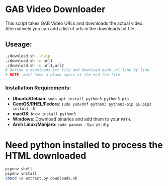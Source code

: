 # GAB Video Downloader

This script takes GAB Video URLs and downloads the actual video.
Alternatively you can add a list of urls in the downloads.txt file.

## Useage:

~~~bash
./download.sh --help
./download.sh -u url1
./download.sh -u url1,url2
# Define a downloads.txt file and download each url line by line
# NOTE: must have a blank space at the end the file
~~~

### Installation Requirements:

* **Ubuntu/Debian**: `sudo apt install python3 python3-pip`
* **CentOS/RHEL/Fedora**: `sudo yum/dnf python3 python3-pip && pip3 install -U`
* **macOS**: `brew install python3`
* **Windows**: Download binaries and add them to your `PATH`.
* **Arch Linux/Manjaro**: `sudo pacman -Syu yt-dlp`

# Need python installed to process the HTML downloaded
~~~bash
pipenv shell
pipenv install
chmod +x extract.py downloads.sh
~~~